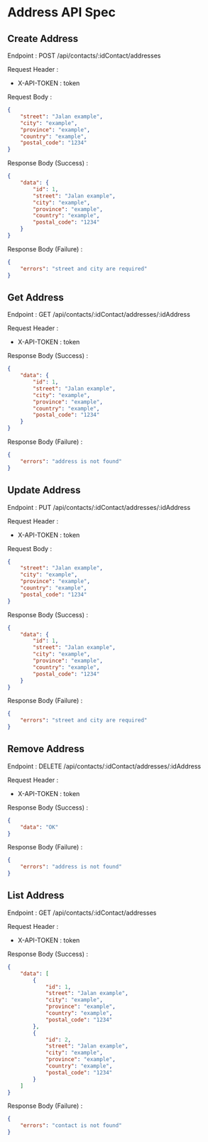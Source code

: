 # Address API Spec

## Create Address

Endpoint : POST /api/contacts/:idContact/addresses

Request Header :

- X-API-TOKEN : token

Request Body :

```json
{
	"street": "Jalan example",
	"city": "example",
	"province": "example",
	"country": "example",
	"postal_code": "1234"
}
```

Response Body (Success) :

```json
{
	"data": {
		"id": 1,
		"street": "Jalan example",
		"city": "example",
		"province": "example",
		"country": "example",
		"postal_code": "1234"
	}
}
```

Response Body (Failure) :

```json
{
	"errors": "street and city are required"
}
```

## Get Address

Endpoint : GET /api/contacts/:idContact/addresses/:idAddress

Request Header :

- X-API-TOKEN : token

Response Body (Success) :

```json
{
	"data": {
		"id": 1,
		"street": "Jalan example",
		"city": "example",
		"province": "example",
		"country": "example",
		"postal_code": "1234"
	}
}
```

Response Body (Failure) :

```json
{
	"errors": "address is not found"
}
```

## Update Address

Endpoint : PUT /api/contacts/:idContact/addresses/:idAddress

Request Header :

- X-API-TOKEN : token

Request Body :

```json
{
	"street": "Jalan example",
	"city": "example",
	"province": "example",
	"country": "example",
	"postal_code": "1234"
}
```

Response Body (Success) :

```json
{
	"data": {
		"id": 1,
		"street": "Jalan example",
		"city": "example",
		"province": "example",
		"country": "example",
		"postal_code": "1234"
	}
}
```

Response Body (Failure) :

```json
{
	"errors": "street and city are required"
}
```

## Remove Address

Endpoint : DELETE /api/contacts/:idContact/addresses/:idAddress

Request Header :

- X-API-TOKEN : token

Response Body (Success) :

```json
{
	"data": "OK"
}
```

Response Body (Failure) :

```json
{
	"errors": "address is not found"
}
```

## List Address

Endpoint : GET /api/contacts/:idContact/addresses

Request Header :

- X-API-TOKEN : token

Response Body (Success) :

```json
{
	"data": [
		{
			"id": 1,
			"street": "Jalan example",
			"city": "example",
			"province": "example",
			"country": "example",
			"postal_code": "1234"
		},
		{
			"id": 2,
			"street": "Jalan example",
			"city": "example",
			"province": "example",
			"country": "example",
			"postal_code": "1234"
		}
	]
}
```

Response Body (Failure) :

```json
{
	"errors": "contact is not found"
}
```
